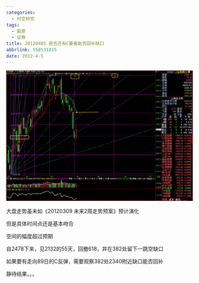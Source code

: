 ```yaml
---
categories:
  - 时空研究
tags:
  - 股票
  - 证券
title: 20120405 是否还有C要看能否回补缺口
abbrlink: 558531815
date: 2012-4-5
---
```

![20120405-0](/images/20120405-0.jpeg)

大盘走势虽未如《20120309 未来2周走势预案》预计演化

但是具体时间点还是基本吻合

空间的幅度超过预期

自2478下来，见2132的55天，回撤618，并在382处留下一跳空缺口

如果要有走向89日的C反弹，需要观察382处2340附近缺口能否回补

静待结果。。。